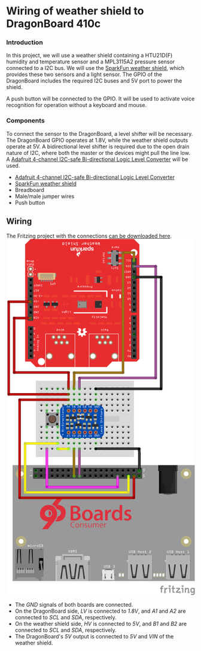 ---
---
# Wiring of weather shield to DragonBoard 410c

### Introduction
In this project, we will use a weather shield containing a HTU21D(F) humidity and temperature sensor and a MPL3115A2 pressure sensor connected to a I2C bus. We will use the [SparkFun weather shield](https://www.sparkfun.com/products/12081), which provides these two sensors and a light sensor. The GPIO of the DragonBoard includes the required I2C buses and 5V port to power the shield.

A push button will be connected to the GPIO. It will be used to activate voice recognition for operation without a keyboard and mouse.

### Components
To connect the sensor to the DragonBoard, a level shifter will be necessary. The DragonBoard GPIO operates at 1.8V, while the weather shield outputs operate at 5V. A bidirectional level shifter is required due to the open drain nature of I2C, where both the master or the devices might pull the line low. A [Adafruit 4-channel I2C-safe Bi-directional Logic Level Converter](https://www.adafruit.com/product/757) will be used.

* [Adafruit 4-channel I2C-safe Bi-directional Logic Level Converter](https://www.adafruit.com/product/757)
* [SparkFun weather shield](https://www.sparkfun.com/products/12081)
* Breadboard
* Male/male jumper wires
* Push button

## Wiring
The Fritzing project with the connections [can be downloaded here](Wiring.fzz).
![Breadboard wiring](Wiring.png)

* The *GND* signals of both boards are connected.
* On the DragonBoard side, *LV* is connected to *1.8V*, and *A1* and *A2* are connected to *SCL* and *SDA*, respectively.
* On the weather shield side, *HV* is connected to *5V*, and *B1* and *B2* are connected to *SCL* and *SDA*, respectively.
* The DragonBoard's *5V* output is connected to *5V* and *VIN* of the weather shield.
